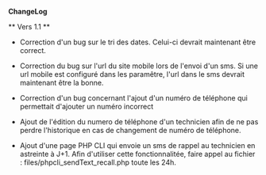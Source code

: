 **ChangeLog**

** Vers 1.1 **

* Correction d'un bug sur le tri des dates. Celui-ci devrait maintenant être correct.
* Correction du bug sur l'url du site mobile lors de l'envoi d'un sms. Si une url mobile est configuré dans 
les paramêtre, l'url dans le sms devrait maintenant être la bonne.
* Correction d'un bug concernant l'ajout d'un numéro de téléphone qui permettait d'ajouter
un numéro incorrect

* Ajout de l'édition du numero de téléphone d'un technicien afin de ne pas perdre l'historique en cas 
de changement de numéro de téléphone. 
* Ajout d'une page PHP CLI qui envoie un sms de rappel au technicien en astreinte à J+1. Afin 
d'utiliser cette fonctionnalitée, faire appel au fichier : files/phpcli_sendText_recall.php toute les 24h. 